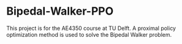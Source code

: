 # Bipedal-Walker-PPO
This project is for the AE4350 course at TU Delft. A proximal policy optimization method is used to solve the Bipedal Walker problem.
